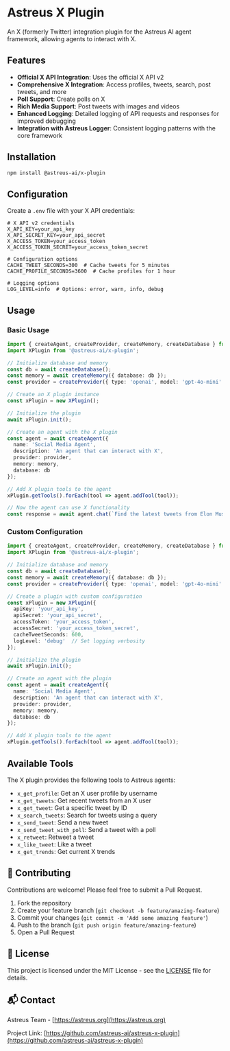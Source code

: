 # Astreus X Plugin

An X (formerly Twitter) integration plugin for the Astreus AI agent framework, allowing agents to interact with X.

## Features

- **Official X API Integration**: Uses the official X API v2
- **Comprehensive X Integration**: Access profiles, tweets, search, post tweets, and more
- **Poll Support**: Create polls on X
- **Rich Media Support**: Post tweets with images and videos
- **Enhanced Logging**: Detailed logging of API requests and responses for improved debugging
- **Integration with Astreus Logger**: Consistent logging patterns with the core framework

## Installation

```bash
npm install @astreus-ai/x-plugin
```

## Configuration

Create a `.env` file with your X API credentials:

```env
# X API v2 credentials
X_API_KEY=your_api_key
X_API_SECRET_KEY=your_api_secret
X_ACCESS_TOKEN=your_access_token
X_ACCESS_TOKEN_SECRET=your_access_token_secret

# Configuration options
CACHE_TWEET_SECONDS=300  # Cache tweets for 5 minutes
CACHE_PROFILE_SECONDS=3600  # Cache profiles for 1 hour

# Logging options
LOG_LEVEL=info  # Options: error, warn, info, debug
```

## Usage

### Basic Usage

```typescript
import { createAgent, createProvider, createMemory, createDatabase } from '@astreus-ai/astreus';
import XPlugin from '@astreus-ai/x-plugin';

// Initialize database and memory
const db = await createDatabase();
const memory = await createMemory({ database: db });
const provider = createProvider({ type: 'openai', model: 'gpt-4o-mini' });

// Create an X plugin instance
const xPlugin = new XPlugin();

// Initialize the plugin
await xPlugin.init();

// Create an agent with the X plugin
const agent = await createAgent({
  name: 'Social Media Agent',
  description: 'An agent that can interact with X',
  provider: provider,
  memory: memory,
  database: db
});

// Add X plugin tools to the agent
xPlugin.getTools().forEach(tool => agent.addTool(tool));

// Now the agent can use X functionality
const response = await agent.chat(`Find the latest tweets from Elon Musk and summarize them.`);
```

### Custom Configuration

```typescript
import { createAgent, createProvider, createMemory, createDatabase } from '@astreus-ai/astreus';
import XPlugin from '@astreus-ai/x-plugin';

// Initialize database and memory
const db = await createDatabase();
const memory = await createMemory({ database: db });
const provider = createProvider({ type: 'openai', model: 'gpt-4o-mini' });

// Create a plugin with custom configuration
const xPlugin = new XPlugin({
  apiKey: 'your_api_key',
  apiSecret: 'your_api_secret',
  accessToken: 'your_access_token',
  accessSecret: 'your_access_token_secret',
  cacheTweetSeconds: 600,
  logLevel: 'debug'  // Set logging verbosity
});

// Initialize the plugin
await xPlugin.init();

// Create an agent with the plugin
const agent = await createAgent({
  name: 'Social Media Agent',
  description: 'An agent that can interact with X',
  provider: provider,
  memory: memory,
  database: db
});

// Add X plugin tools to the agent
xPlugin.getTools().forEach(tool => agent.addTool(tool));
```

## Available Tools

The X plugin provides the following tools to Astreus agents:

- `x_get_profile`: Get an X user profile by username
- `x_get_tweets`: Get recent tweets from an X user
- `x_get_tweet`: Get a specific tweet by ID
- `x_search_tweets`: Search for tweets using a query
- `x_send_tweet`: Send a new tweet
- `x_send_tweet_with_poll`: Send a tweet with a poll
- `x_retweet`: Retweet a tweet
- `x_like_tweet`: Like a tweet
- `x_get_trends`: Get current X trends

## 🤝 Contributing

Contributions are welcome! Please feel free to submit a Pull Request.

1. Fork the repository
2. Create your feature branch (`git checkout -b feature/amazing-feature`)
3. Commit your changes (`git commit -m 'Add some amazing feature'`)
4. Push to the branch (`git push origin feature/amazing-feature`)
5. Open a Pull Request

## 📄 License

This project is licensed under the MIT License - see the [LICENSE](LICENSE) file for details.

## 📬 Contact

Astreus Team - [https://astreus.org](https://astreus.org)

Project Link: [https://github.com/astreus-ai/astreus-x-plugin](https://github.com/astreus-ai/astreus-x-plugin) 